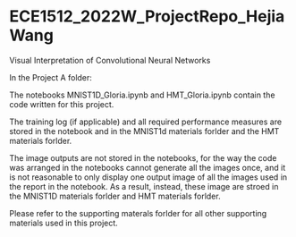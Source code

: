 # ECE1512_2022W_ProjectRepo_HejiaWang
Visual Interpretation of Convolutional Neural Networks  
  
  

In the Project A folder:  

The notebooks MNIST1D_Gloria.ipynb and HMT_Gloria.ipynb contain the code written for this project.  
  
The training log (if applicable) and all required performance measures are stored in the notebook and in the MNIST1d materials forlder and the HMT materials forlder.  
  
The image outputs are not stored in the notebooks, for the way the code was arranged in the notebooks cannot generate all the images once, and it is not reasonable to only display one output image of all the images used in the report in the notebook. As a result, instead, these image are stroed in the MNIST1D materials forlder and HMT materials forlder.  
  
Please refer to the supporting materals forlder for all other supporting materials used in this project.




